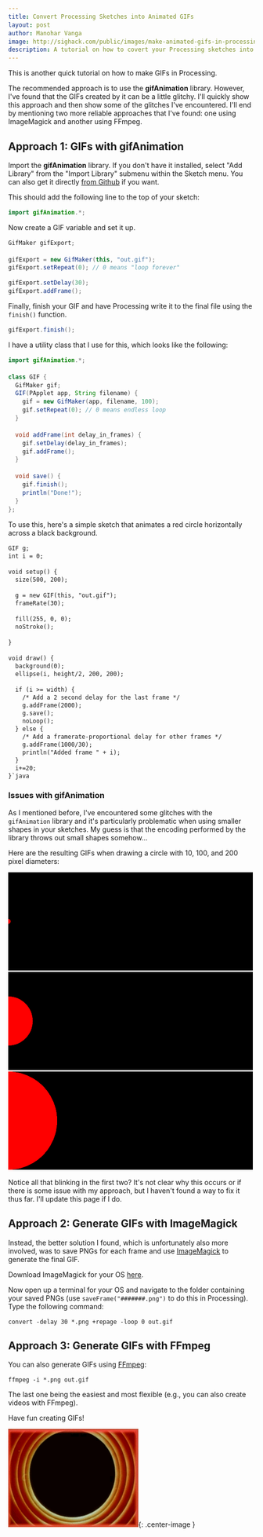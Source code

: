 ```yaml
---
title: Convert Processing Sketches into Animated GIFs
layout: post
author: Manohar Vanga
image: http://sighack.com/public/images/make-animated-gifs-in-processing/out3.gif
description: A tutorial on how to covert your Processing sketches into animated GIFs.
---
```


This is another quick tutorial on how to make GIFs in Processing.

The recommended approach is to use the **gifAnimation** library. However, I've
found that the GIFs created by it can be a little glitchy. I'll quickly show
this approach and then show some of the glitches I've encountered. I'll end
by mentioning two more reliable approaches that I've found: one using ImageMagick
and another using FFmpeg.

## Approach 1: GIFs with gifAnimation

Import the **gifAnimation** library. If you don't have it installed, select
"Add Library" from the "Import Library" submenu within the Sketch menu.
You can also get it directly [from Github](https://github.com/01010101/GifAnimation) if you want.

This should add the following line to the top of your sketch:

```java
import gifAnimation.*;
```

Now create a GIF variable and set it up.

```java
GifMaker gifExport;

gifExport = new GifMaker(this, "out.gif");
gifExport.setRepeat(0); // 0 means "loop forever"
```

```java
gifExport.setDelay(30);
gifExport.addFrame();
```

Finally, finish your GIF and have Processing write it to the final file
using the `finish()` function.

```java
gifExport.finish();
```

I have a utility class that I use for this, which looks like the following:

```java
import gifAnimation.*;

class GIF {
  GifMaker gif;
  GIF(PApplet app, String filename) {
    gif = new GifMaker(app, filename, 100);
    gif.setRepeat(0); // 0 means endless loop
  }

  void addFrame(int delay_in_frames) {
    gif.setDelay(delay_in_frames);
    gif.addFrame();
  }

  void save() {
    gif.finish();
    println("Done!");
  }
};
```

To use this, here's a simple sketch that animates a red circle horizontally
across a black background.

```
GIF g;
int i = 0;

void setup() {
  size(500, 200);
  
  g = new GIF(this, "out.gif");
  frameRate(30);
  
  fill(255, 0, 0);
  noStroke();
  
}

void draw() {
  background(0);
  ellipse(i, height/2, 200, 200);
  
  if (i >= width) {
    /* Add a 2 second delay for the last frame */
    g.addFrame(2000);
    g.save();
    noLoop();
  } else {
    /* Add a framerate-proportional delay for other frames */
    g.addFrame(1000/30);
    println("Added frame " + i);
  }
  i+=20;
}`java
```

### Issues with gifAnimation

As I mentioned before, I've encountered some glitches with the `gifAnimation`
library and it's particularly problematic when using smaller shapes in your
sketches. My guess is that the encoding performed by the library throws out
small shapes somehow...

Here are the resulting GIFs when drawing a circle with 10, 100, and 200 pixel
diameters:

![](/public/images/make-animated-gifs-in-processing/out1.gif)
![](/public/images/make-animated-gifs-in-processing/out2.gif)
![](/public/images/make-animated-gifs-in-processing/out3.gif)

Notice all that blinking in the first two? It's not clear why this occurs or
if there is some issue with my approach, but I haven't found a way to fix it
thus far. I'll update this page if I do.

## Approach 2: Generate GIFs with ImageMagick

Instead, the better solution I found, which is unfortunately also more involved,
was to save PNGs for each frame and use [ImageMagick](https://www.imagemagick.org/) to generate the final GIF.

Download ImageMagick for your OS [here](https://legacy.imagemagick.org/script/download.php).

Now open up a terminal for your OS and navigate to the folder containing your
saved PNGs (use `saveFrame("#######.png")` to do this in Processing). Type
the following command:

    convert -delay 30 *.png +repage -loop 0 out.gif


## Approach 3: Generate GIFs with FFmpeg

You can also generate GIFs using [FFmpeg](https://www.ffmpeg.org/):

    ffmpeg -i *.png out.gif

The last one being the easiest and most flexible (e.g., you can also create
videos with FFmpeg).

Have fun creating GIFs!

![](/public/images/end.gif){: .center-image }
